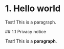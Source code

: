 # 1. Hello world

Test! This is a paragraph.

## 1.1 Privacy notice

*Test*! This is a **paragraph**.